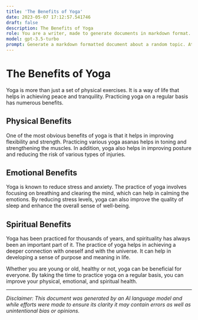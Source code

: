 ```yaml
---
title: 'The Benefits of Yoga'
date: 2023-05-07 17:12:57.541746
draft: false
description: The Benefits of Yoga
role: You are a writer, made to generate documents in markdown format. It is very important that all of the documents you generate are in valid markdown format.
model: gpt-3.5-turbo
prompt: Generate a markdown formatted document about a random topic. At the bottom, include a disclaimer explaining that the document was generated by you. The first line of the document should be the title. Make sure that the entire document is in proper markdown format, using a mix of various tags to make the document visually appealing.
---
```


# The Benefits of Yoga

Yoga is more than just a set of physical exercises. It is a way of life that helps in achieving peace and tranquility. Practicing yoga on a regular basis has numerous benefits.

## Physical Benefits

One of the most obvious benefits of yoga is that it helps in improving flexibility and strength. Practicing various yoga asanas helps in toning and strengthening the muscles. In addition, yoga also helps in improving posture and reducing the risk of various types of injuries.

## Emotional Benefits

Yoga is known to reduce stress and anxiety. The practice of yoga involves focusing on breathing and clearing the mind, which can help in calming the emotions. By reducing stress levels, yoga can also improve the quality of sleep and enhance the overall sense of well-being.

## Spiritual Benefits

Yoga has been practiced for thousands of years, and spirituality has always been an important part of it. The practice of yoga helps in achieving a deeper connection with oneself and with the universe. It can help in developing a sense of purpose and meaning in life.

Whether you are young or old, healthy or not, yoga can be beneficial for everyone. By taking the time to practice yoga on a regular basis, you can improve your physical, emotional, and spiritual health.

---

*Disclaimer: This document was generated by an AI language model and while efforts were made to ensure its clarity it may contain errors as well as unintentional bias or opinions.*